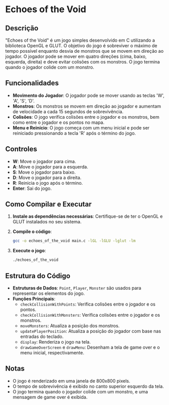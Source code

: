 # Echoes of the Void

## Descrição

"Echoes of the Void" é um jogo simples desenvolvido em C utilizando a biblioteca OpenGL e GLUT. O objetivo do jogo é sobreviver o máximo de tempo possível enquanto desvia de monstros que se movem em direção ao jogador. O jogador pode se mover em quatro direções (cima, baixo, esquerda, direita) e deve evitar colisões com os monstros. O jogo termina quando o jogador colide com um monstro.

## Funcionalidades

- **Movimento do Jogador**: O jogador pode se mover usando as teclas 'W', 'A', 'S', 'D'.
- **Monstros**: Os monstros se movem em direção ao jogador e aumentam de velocidade a cada 15 segundos de sobrevivência.
- **Colisões**: O jogo verifica colisões entre o jogador e os monstros, bem como entre o jogador e os pontos no mapa.
- **Menu e Reinício**: O jogo começa com um menu inicial e pode ser reiniciado pressionando a tecla 'R' após o término do jogo.

## Controles

- **W**: Move o jogador para cima.
- **A**: Move o jogador para a esquerda.
- **S**: Move o jogador para baixo.
- **D**: Move o jogador para a direita.
- **R**: Reinicia o jogo após o término.
- **Enter**: Sai do jogo.

## Como Compilar e Executar

1. **Instale as dependências necessárias**: Certifique-se de ter o OpenGL e GLUT instalados no seu sistema.

2. **Compile o código**:
   ```bash
   gcc -o echoes_of_the_void main.c -lGL -lGLU -lglut -lm
   ```

3. **Execute o jogo**:
   ```bash
   ./echoes_of_the_void
   ```

## Estrutura do Código

- **Estruturas de Dados**: `Point`, `Player`, `Monster` são usados para representar os elementos do jogo.
- **Funções Principais**:
  - `checkCollisionWithPoints`: Verifica colisões entre o jogador e os pontos.
  - `checkCollisionWithMonsters`: Verifica colisões entre o jogador e os monstros.
  - `moveMonsters`: Atualiza a posição dos monstros.
  - `updatePlayerPosition`: Atualiza a posição do jogador com base nas entradas do teclado.
  - `display`: Renderiza o jogo na tela.
  - `drawGameOverScreen` e `drawMenu`: Desenham a tela de game over e o menu inicial, respectivamente.

## Notas

- O jogo é renderizado em uma janela de 800x800 pixels.
- O tempo de sobrevivência é exibido no canto superior esquerdo da tela.
- O jogo termina quando o jogador colide com um monstro, e uma mensagem de game over é exibida.
